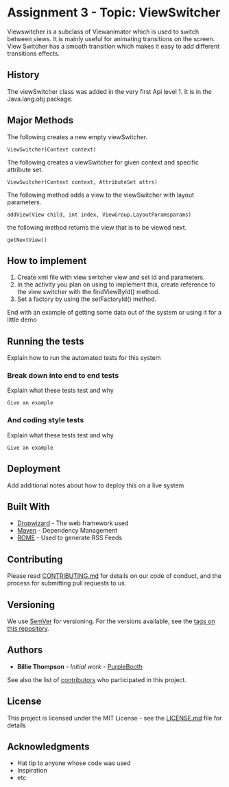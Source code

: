 # Assignment 3 - Topic: ViewSwitcher 

Viewswitcher is a subclass of Viewanimator which is used to switch between views. It is mainly useful for animating transitions on the screen.  View Switcher has a smooth transition which makes it easy to add different transitions effects.

## History

The viewSwitcher class was added in the very first Api level 1.  It is in the Java.lang.obj package.

## Major Methods

The following creates a new empty viewSwitcher.
```
ViewSwitcher(Context context)
```
The following creates a viewSwitcher for given context and specific attribute set.
```
ViewSwitcher(Context context, AttributeSet attrs)
```
The following method adds a view to the viewSwitcher with layout parameters.
```
addView(View child, int index, ViewGroup.LayoutParamsparams)
```
the following method returns the view that is to be viewed next.
```
getNextView()
```
## How to implement

1.	Create xml file with view switcher view and set id and parameters.
2.	In the activity you plan on using to implement this, create reference to the view switcher with the findViewById() method.
3.	Set a factory by using the setFactoryId() method.

End with an example of getting some data out of the system or using it for a little demo

## Running the tests

Explain how to run the automated tests for this system

### Break down into end to end tests

Explain what these tests test and why

```
Give an example
```

### And coding style tests

Explain what these tests test and why

```
Give an example
```

## Deployment

Add additional notes about how to deploy this on a live system

## Built With

* [Dropwizard](http://www.dropwizard.io/1.0.2/docs/) - The web framework used
* [Maven](https://maven.apache.org/) - Dependency Management
* [ROME](https://rometools.github.io/rome/) - Used to generate RSS Feeds

## Contributing

Please read [CONTRIBUTING.md](https://gist.github.com/PurpleBooth/b24679402957c63ec426) for details on our code of conduct, and the process for submitting pull requests to us.

## Versioning

We use [SemVer](http://semver.org/) for versioning. For the versions available, see the [tags on this repository](https://github.com/your/project/tags). 

## Authors

* **Billie Thompson** - *Initial work* - [PurpleBooth](https://github.com/PurpleBooth)

See also the list of [contributors](https://github.com/your/project/contributors) who participated in this project.

## License

This project is licensed under the MIT License - see the [LICENSE.md](LICENSE.md) file for details

## Acknowledgments

* Hat tip to anyone whose code was used
* Inspiration
* etc
